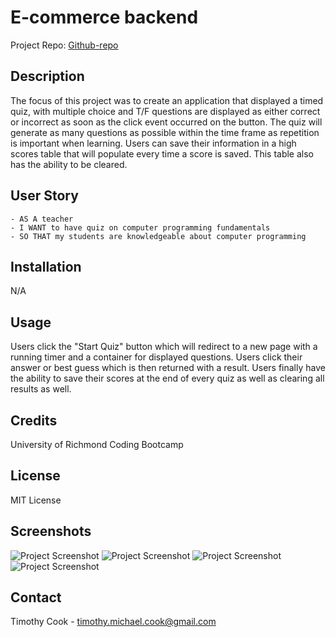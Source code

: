 # E-commerce backend

Project Repo: [Github-repo](https://github.com/timothymichaelcook/4-code-quiz-cook)


## Description

The focus of this project was to create an application that displayed a timed quiz, with multiple choice and T/F questions are displayed as either correct or incorrect as soon as the click event occurred on the button. The quiz will generate as many questions as possible within the time frame as repetition is important when learning. Users can save their information in a high scores table that will populate every time a score is saved. This table also has the ability to be cleared.

## User Story

```
- AS A teacher
- I WANT to have quiz on computer programming fundamentals
- SO THAT my students are knowledgeable about computer programming
```

## Installation

N/A

## Usage

Users click the "Start Quiz" button which will redirect to a new page with a running timer and a container for displayed questions. Users click their answer or best guess which is then returned with a result. Users finally have the ability to save their scores at the end of every quiz as well as clearing all results as well.


## Credits

University of Richmond Coding Bootcamp

## License

MIT License

## Screenshots

![Project Screenshot](./screenshots/screenshot_1.png)
![Project Screenshot](./screenshots/screenshot_2.png)
![Project Screenshot](./screenshots/screenshot_3.png)
![Project Screenshot](./screenshots/screenshot_4.png)


## Contact
Timothy Cook - timothy.michael.cook@gmail.com
